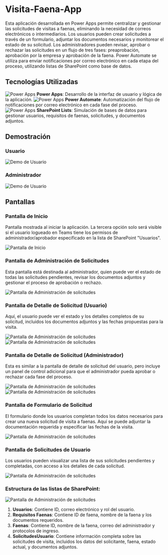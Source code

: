 
# Visita-Faena-App
Esta aplicación desarrollada en Power Apps permite centralizar y gestionar las solicitudes de visitas a faenas, eliminando la necesidad de correos electrónicos o intermediarios. Los usuarios pueden crear solicitudes a través de un formulario, adjuntar los documentos necesarios y monitorear el estado de su solicitud. Los administradores pueden revisar, aprobar o rechazar las solicitudes en un flujo de tres fases: preaprobación, aprobación por la empresa y aprobación de la faena. Power Automate se utiliza para enviar notificaciones por correo electrónico en cada etapa del proceso, utilizando listas de SharePoint como base de datos.

## **Tecnologías Utilizadas**

![Power Apps](images/powerapps.png) **Power Apps**: Desarrollo de la interfaz de usuario y lógica de la aplicación.
![Power Apps](images/powerautomate.png) **Power Automate**: Automatización del flujo de notificaciones por correo electrónico en cada fase del proceso.
![Power Apps](images/splists.png) **SharePoint Lists**: Simulación de bases de datos para gestionar usuarios, requisitos de faenas, solicitudes, y documentos adjuntos.

## **Demostración**

### **Usuario**
![Demo de Usuario](images/demo-user-v1.gif)

### **Administrador**

![Demo de Usuario](images/demo-admin-v1.gif)


## Pantallas

### **Pantalla de Inicio**

Pantalla mostrada al iniciar la aplicación. La tercera opción solo será visible si el usuario logueado en Teams tiene los permisos de administrador/aprobador especificado en la lista de SharePoint "Usuarios".

![Pantalla de Inicio](images/Pantalla%20inicio.png)

### **Pantalla de Administración de Solicitudes**

Esta pantalla está destinada al administrador, quien puede ver el estado de todas las solicitudes pendientes, revisar los documentos adjuntos y gestionar el proceso de aprobación o rechazo.

![Pantalla de Administración de solicitudes](images/Pantalla%20Administración%20Solicitudes.png)

### **Pantalla de Detalle de Solicitud (Usuario)**

Aquí, el usuario puede ver el estado y los detalles completos de su solicitud, incluidos los documentos adjuntos y las fechas propuestas para la visita.

![Pantalla de Administración de solicitudes](images/Pantalla%20Detalle%20Solicitud%20USUARIO1.png)
![Pantalla de Administración de solicitudes](images/Pantalla%20Detalle%20Solicitud%20USUARIO2.png)


### **Pantalla de Detalle de Solicitud (Administrador)**

Esta es similar a la pantalla de detalle de solicitud del usuario, pero incluye un panel de control adicional para que el administrador pueda aprobar o rechazar cada fase del proceso.

![Pantalla de Administración de solicitudes](images/Pantalla%20Detalle%20Solicitud%20ADMIN1.png)
![Pantalla de Administración de solicitudes](images/Pantalla%20Detalle%20Solicitud%20ADMIN2.png)

### **Pantalla de Formulario de Solicitud**

El formulario donde los usuarios completan todos los datos necesarios para crear una nueva solicitud de visita a faenas. Aquí se puede adjuntar la documentación requerida y especificar las fechas de la visita.

![Pantalla de Administración de solicitudes](images/Pantalla%20Formulario%20Solicitud.png)

### **Pantalla de Solicitudes de Usuario**

Los usuarios pueden visualizar una lista de sus solicitudes pendientes y completadas, con acceso a los detalles de cada solicitud.

![Pantalla de Administración de solicitudes](images/Pantalla%20Solicitudes%20Usuario.png)



### Estructura de las listas de SharePoint:

![Pantalla de Administración de solicitudes](images/ERD.png)

1.  **Usuarios**: Contiene ID, correo electrónico y rol del usuario.
2.  **Requisitos Faenas**: Contiene ID de faena, nombre de la faena y los documentos requeridos.
3.  **Faenas**: Contiene ID, nombre de la faena, correo del administrador y protocolos de ingreso.
4.  **SolicitudesUsuario**: Contiene información completa sobre las solicitudes de visita, incluidos los datos del solicitante, faena, estado actual, y documentos adjuntos.
